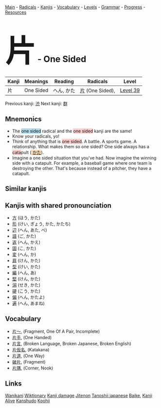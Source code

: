 <style> bigfont {font-size: 100px}</style>
[Main](../README.md) -
[Radicals](../radicals.md) -
[Kanjis](../kanjis.md) -
[Vocabulary](../vocabulary.md) -
[Levels](../levels.md) -
[Grammar](../grammar.md) - 
[Progress](../progress.md) -
[Resources](../resources.md)
# <bigfont> 片</bigfont> - One Sided 

| Kanji | Meanings | Reading | Radicals | Level |
| --- | --- | --- | --- | --- |
| 片 | One Sided | へん, かた | [片](../radicals/片.md) (One Sided),  | [Level 39](../levels/wk_level39.md) |

Previous kanji: [渋](渋.md) Next kanji: [群](群.md) 

## Mnemonics
 * The <span style="background-color:#ADD8E6"> one sided</span> radical and the <span style="background-color:#ffcccb"> one sided</span> kanji are the same!
* Know your radicals, yo!
* Think of anything that is <span style="background-color:#ffcccb"> one sided</span>. A battle. A sports game. A relationship. What makes them so one sided? One side always has a <span style="background-color:#ffcccb"> cata</span>pult (<span style="background-color:#fed8b1"> [かた](https://jisho.org/search/かた)</span>).
* Imagine a one sided situation that you've had. Now imagine the winning side with a catapult. For example, a baseball game where one team is destroying the other. That's because instead of a pitcher, they have a catapult.


## Similar kanjis
 


## Kanjis with shared pronounciation
 * [方](方.md) (ほう, かた)
* [形](形.md) (けい, ぎょう, かた, かたち)
* [辺](辺.md) (へん, あた, べ)
* [語](語.md) (ご, かた)
* [返](返.md) (へん, かえ)
* [固](固.md) (こ, かた)
* [変](変.md) (へん, か)
* [肩](肩.md) (けん, かた)
* [型](型.md) (けい, かた)
* [編](編.md) (へん, あ)
* [堅](堅.md) (けん, かた)
* [潟](潟.md) (せき, かた)
* [硬](硬.md) (こう, かた)
* [偏](偏.md) (へん, かたよ)
* [遍](遍.md) (へん, あまね)



## Vocabulary
 * [片〜](../vocabulary/片.md), (Fragment, One Of A Pair, Incomplete)
* [片手](../vocabulary/片.md), (One Handed)
* [片言](../vocabulary/片.md), (Broken Language, Broken Japanese, Broken English)
* [片仮名](../vocabulary/片.md), (Katakana)
* [片道](../vocabulary/片.md), (One Way)
* [破片](../vocabulary/片.md), (Fragment)
* [片隅](../vocabulary/片.md), (Corner, Nook)




## Links 


[Wanikani](https://www.wanikani.com/kanji/片)
[Wiktionary](https://en.wiktionary.org/wiki/片)
[Kanji damage](http://www.kanjidamage.com/kanji/search?utf8=✓&q=片)
[Jitenon](https://jitenon.com/kanji/片)
[Tanoshii japanese](https://www.tanoshiijapanese.com/dictionary/kanji.cfm?k=片)
[Baike](https://baike.baidu.com/item/片),
[Kanji Alive](https://app.kanjialive.com/片)
[Kanshudo](https://www.kanshudo.com/searchmn?q=片)
[Koohii](https://kanji.koohii.com/study/kanji/片)
